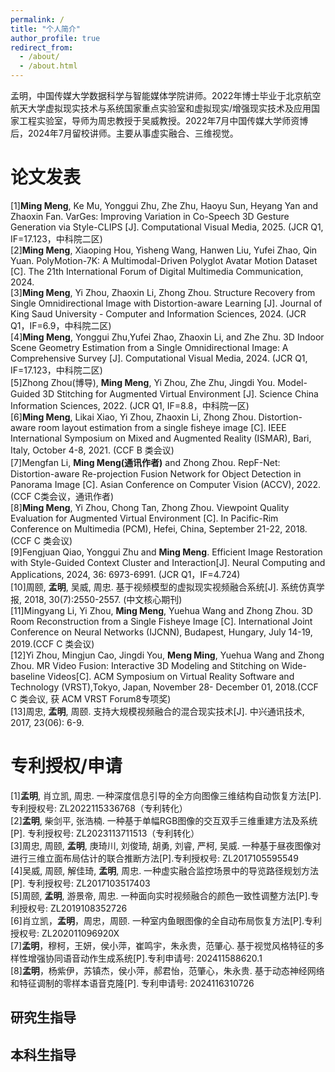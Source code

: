 ```yaml
---
permalink: /
title: "个人简介"
author_profile: true
redirect_from: 
  - /about/
  - /about.html
---
```

孟明，中国传媒大学数据科学与智能媒体学院讲师。2022年博士毕业于北京航空航天大学虚拟现实技术与系统国家重点实验室和虚拟现实/增强现实技术及应用国家工程实验室，导师为周忠教授于吴威教授。2022年7月中国传媒大学师资博后，2024年7月留校讲师。主要从事虚实融合、三维视觉。

论文发表
======
[1]**Ming Meng**, Ke Mu, Yonggui Zhu, Zhe Zhu, Haoyu Sun, Heyang Yan and Zhaoxin Fan. VarGes: Improving Variation in Co-Speech 3D Gesture Generation via Style-CLIPS [J]. Computational Visual Media, 2025. (JCR Q1, IF=17.123，中科院二区)<br>
[2]**Ming Meng**, Xiaoping Hou, Yisheng Wang, Hanwen Liu, Yufei Zhao, Qin Yuan. PolyMotion-7K: A Multimodal-Driven Polyglot Avatar Motion Dataset [C]. The 21th International Forum of Digital Multimedia Communication, 2024.<br>
[3]**Ming Meng**, Yi Zhou, Zhaoxin Li, Zhong Zhou. Structure Recovery from Single Omnidirectional Image with Distortion-aware Learning [J]. Journal of King Saud University - Computer and Information Sciences, 2024. (JCR Q1，IF=6.9，中科院二区)<br>
[4]**Ming Meng**, Yonggui Zhu,Yufei Zhao, Zhaoxin Li, and Zhe Zhu. 3D Indoor Scene Geometry Estimation from a Single Omnidirectional Image: A Comprehensive Survey [J]. Computational Visual Media, 2024. (JCR Q1, IF=17.123，中科院二区)<br>
[5]Zhong Zhou(博导), **Ming Meng**, Yi Zhou, Zhe Zhu, Jingdi You. Model-Guided 3D Stitching for Augmented Virtual Environment [J]. Science China Information Sciences, 2022. (JCR Q1, IF=8.8，中科院一区)<br>
[6]**Ming Meng**, Likai Xiao, Yi Zhou, Zhaoxin Li, Zhong Zhou. Distortion-aware room layout estimation from a single fisheye image [C]. IEEE International Symposium on Mixed and Augmented Reality (ISMAR), Bari, Italy, October 4-8, 2021. (CCF B 类会议)<br>
[7]Mengfan Li, **Ming Meng(通讯作者)** and Zhong Zhou. RepF-Net: Distortion-aware Re-projection Fusion Network for Object Detection in Panorama Image [C]. Asian Conference on Computer Vision (ACCV), 2022. (CCF C类会议，通讯作者)<br>
[8]**Ming Meng**, Yi Zhou, Chong Tan, Zhong Zhou. Viewpoint Quality Evaluation for Augmented Virtual Environment [C]. In Pacific-Rim Conference on Multimedia (PCM), Hefei, China, September 21-22, 2018. (CCF C 类会议)<br>
[9]Fengjuan Qiao, Yonggui Zhu and **Ming Meng**. Efficient Image Restoration with Style-Guided Context Cluster and Interaction[J]. Neural Computing and Applications, 2024, 36: 6973-6991. (JCR Q1，IF=4.724)<br>
[10]周颐, **孟明**, 吴威, 周忠. 基于视频模型的虚拟现实视频融合系统[J]. 系统仿真学报, 2018, 30(7):2550-2557. (中文核心期刊)<br>
[11]Mingyang Li, Yi Zhou, **Ming Meng**, Yuehua Wang and Zhong Zhou. 3D Room Reconstruction from a Single Fisheye Image [C]. International Joint Conference on Neural Networks (IJCNN), Budapest, Hungary, July 14-19, 2019.(CCF C 类会议)<br>
[12]Yi Zhou, Mingjun Cao, Jingdi You, **Meng Ming**, Yuehua Wang and Zhong Zhou. MR Video Fusion: Interactive 3D Modeling and Stitching on Wide-baseline Videos[C]. ACM Symposium on Virtual Reality Software and Technology (VRST),Tokyo, Japan, November 28- December 01, 2018.(CCF C 类会议, 获 ACM VRST Forum8专项奖)<br>
[13]周忠, **孟明**, 周颐. 支持大规模视频融合的混合现实技术[J]. 中兴通讯技术, 2017, 23(06): 6-9.


专利授权/申请
======
[1]**孟明**, 肖立凯, 周忠. 一种深度信息引导的全方向图像三维结构自动恢复方法[P]. 专利授权号: ZL2022115336768（专利转化）<br>
[2]**孟明**, 柴剑平, 张浩楠. 一种基于单幅RGB图像的交互双手三维重建方法及系统[P]. 专利授权号: ZL2023113711513（专利转化）<br>
[3]周忠, 周颐, **孟明**, 庚琦川, 刘俊琦, 胡勇, 刘睿, 严柯, 吴威. 一种基于昼夜图像对进行三维立面布局估计的联合推断方法[P].专利授权号: ZL2017105595549<br>
[4]吴威, 周颐, 解佳琦, **孟明**, 周忠. 一种虚实融合监控场景中的导览路径规划方法[P]. 专利授权号: ZL2017103517403<br>
[5]周颐, **孟明**, 游景帝, 周忠. 一种面向实时视频融合的颜色一致性调整方法[P].专利授权号: ZL2019108352726<br>
[6]肖立凯，**孟明**，周忠，周颐. 一种室内鱼眼图像的全自动布局恢复方法[P].专利授权号: ZL202011096920X<br>
[7]**孟明**，穆柯，王妍，侯小萍，崔鸣宇，朱永贵，范肇心. 基于视觉风格特征的多样性增强协同语音动作生成系统[P].专利申请号: 202411588620.1<br>
[8]**孟明**，杨紫伊，苏镇杰，侯小萍，郝君怡，范肇心，朱永贵. 基于动态神经网络和特征调制的零样本语音克隆[P]. 专利申请号: 2024116310726<br>

研究生指导
------
 

本科生指导
------
